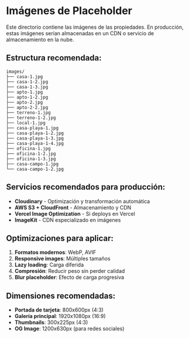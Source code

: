 # Imágenes de Placeholder

Este directorio contiene las imágenes de las propiedades. En producción, estas imágenes serían almacenadas en un CDN o servicio de almacenamiento en la nube.

## Estructura recomendada:

```
images/
├── casa-1.jpg
├── casa-1-2.jpg
├── casa-1-3.jpg
├── apto-1.jpg
├── apto-1-2.jpg
├── apto-2.jpg
├── apto-2-2.jpg
├── terreno-1.jpg
├── terreno-1-2.jpg
├── local-1.jpg
├── casa-playa-1.jpg
├── casa-playa-1-2.jpg
├── casa-playa-1-3.jpg
├── casa-playa-1-4.jpg
├── oficina-1.jpg
├── oficina-1-2.jpg
├── oficina-1-3.jpg
├── casa-campo-1.jpg
└── casa-campo-1-2.jpg
```

## Servicios recomendados para producción:

- **Cloudinary** - Optimización y transformación automática
- **AWS S3 + CloudFront** - Almacenamiento y CDN
- **Vercel Image Optimization** - Si deploys en Vercel
- **ImageKit** - CDN especializado en imágenes

## Optimizaciones para aplicar:

1. **Formatos modernos**: WebP, AVIF
2. **Responsive images**: Múltiples tamaños
3. **Lazy loading**: Carga diferida
4. **Compresión**: Reducir peso sin perder calidad
5. **Blur placeholder**: Efecto de carga progresiva

## Dimensiones recomendadas:

- **Portada de tarjeta**: 800x600px (4:3)
- **Galería principal**: 1920x1080px (16:9)
- **Thumbnails**: 300x225px (4:3)
- **OG Image**: 1200x630px (para redes sociales)
